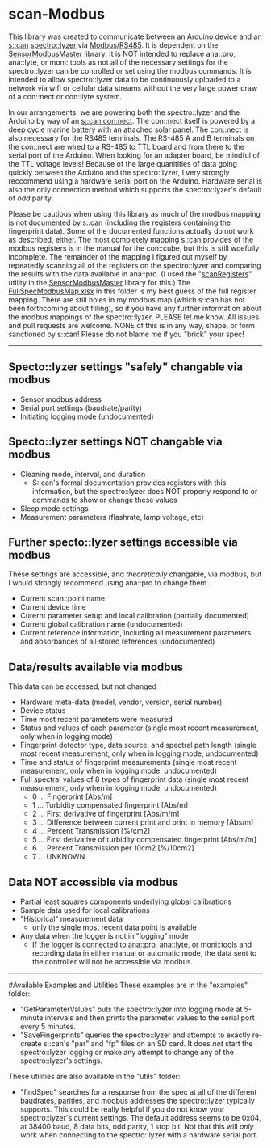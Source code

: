 # scan-Modbus
This library was created to communicate between an Arduino device and an [s::can](https://www.s-can.at/en/) [spectro::lyzer](https://www.s-can.at/en/products/spectrometer-probes) via [Modbus](https://en.wikipedia.org/wiki/Modbus)/[RS485](https://en.wikipedia.org/wiki/RS-485).  It is dependent on the [SensorModbusMaster](https://github.com/EnviroDIY/SensorModbusMaster) library.  It is NOT intended to replace ana::pro, ana::lyte, or moni::tools as not all of the necessary settings for the spectro::lyzer can be controlled or set using the modbus commands.  It is intended to allow spectro::lyzer data to be continuously uploaded to a network via wifi or cellular data streams without the very large power draw of a con::nect or con::lyte system.

In our arrangements, we are powering both the spectro::lyzer and the Arduino by way of an [s::can con:nect](http://www.s-can.at/en/products/terminals-software#).  The con::nect itself is powered by a deep cycle marine battery with an attached solar panel.  The con::nect is also necessary for the RS485 terminals.  The RS-485 A and B terminals on the con::nect are wired to a RS-485 to TTL board and from there to the serial port of the Arduino.  When looking for an adapter board, be mindful of the TTL voltage levels!  Because of the large quanitities of data going quickly between the Arduino and the spectro::lyzer, I very strongly reccommend using a hardware serial port on the Arduino.  Hardware serial is also the only connection method which supports the spectro::lyzer's default of _odd_ parity.

Please be cautious when using this library as much of the modbus mapping is not documented by s::can (including the registers containing the fingerprint data).  Some of the documented functions actually do not work as described, either.  The most completely mapping s::can provides of the modbus registers is in the manual for the con::cube, but this is still woefully incomplete.  The remainder of the mapping I figured out myself by repeatedly scanning all of the registers on the spectro::lyzer and comparing the results with the data available in ana::pro.  (I used the "[scanRegisters](https://github.com/EnviroDIY/SensorModbusMaster/blob/master/utils/scanRegisters/scanRegisters.ino)" utility in the [SensorModbusMaster](https://github.com/EnviroDIY/SensorModbusMaster) library for this.)  The [FullSpecModbusMap.xlsx](https://github.com/StroudCenter/S-CAN-Modbus/blob/master/FullSpecModbusMap.xlsx) in this folder is my best guess of the full register mapping.  There are still holes in my modbus map (which s::can has not been forthcoming about filling), so if you have any further information about the modbus mappings of the spectro::lyzer, PLEASE let me know.  All issues and pull requests are welcome.  NONE of this is in any way, shape, or form sanctioned by s::can!  Please do not blame me if you "brick" your spec!
_______

## Specto::lyzer settings "safely" changable via modbus
- Sensor modbus address
- Serial port settings (baudrate/parity)
- Initiating logging mode (undocumented)

## Specto::lyzer settings NOT changable via modbus
- Cleaning mode, interval, and duration
    - S::can's formal documentation provides registers with this information, but the spectro::lyzer does NOT properly respond to or commands to show or change these values
- Sleep mode settings
- Measurement parameters (flashrate, lamp voltage, etc)

## Further specto::lyzer settings accessible via modbus
These settings are accessible, and _theoretically_ changable, via modbus, but I would strongly recommend using ana::pro to change them.
- Current scan::point name
- Current device time
- Curernt parameter setup and local calibration (partially documented)
- Current global calibration name (undocumented)
- Current reference information, including all measurement parameters and absorbances of all stored references (undocumented)

## Data/results available via modbus
This data can be accessed, but not changed
- Hardware meta-data (model, vendor, version, serial number)
- Device status
- Time most recent parameters were measured
- Status and values of each parameter (single most recent measurement, only when in logging mode)
- Fingerprint detector type, data source, and spectral path length (single most recent measurement, only when in logging mode, undocumented)
- Time and status of fingerprint measurements (single most recent measurement, only when in logging mode, undocumented)
- Full spectral values of 8 types of fingerprint data  (single most recent measurement, only when in logging mode, undocumented)
    - 0 … Fingerprint [Abs/m]
    - 1 … Turbidity compensated fingerprint [Abs/m]
    - 2 … First derivative of fingerprint [Abs/m/m]
    - 3 … Difference between current print and print in memory [Abs/m]
    - 4 … Percent Transmission [%/cm2]
    - 5 … First derivative of turbidity compensated fingerprint  [Abs/m/m]
    - 6 … Percent Transmission per 10cm2  [%/10cm2]
    - 7 … UNKNOWN

## Data NOT accessible via modbus
- Partial least squares components underlying global calibrations
- Sample data used for local calibrations
- "Historical" measurement data
    - only the single most recent data point is available
- Any data when the logger is not in "logging" mode
    - If the logger is connected to ana::pro, ana::lyte, or moni::tools and recording data in either manual or automatic mode, the data sent to the controller will not be accessible via modbus.

_______
#Available Examples and Utilities
These examples are in the "examples" folder:
- "GetParameterValues" puts the spectro::lyzer into logging mode at 5-minute intervals and then prints the parameter values to the serial port every 5 minutes.
- "SaveFingerprints" queries the spectro::lyzer and attempts to exactly re-create s::can's "par" and "fp" files on an SD card.  It does _not_ start the spectro::lyzer logging or make any attempt to change any of the spectro::lyzer's settings.

These utilities are also available in the "utils" folder:
- "findSpec" searches for a response from the spec at all of the different baudrates, parities, and modbus addresses the spectro::lyzer typically supports.  This could be really helpful if you do not know your spectro::lyzer's current settings.  The default address seems to be 0x04, at 38400 baud, 8 data bits, odd parity, 1 stop bit.  Not that this will _only_ work when connecting to the spectro::lyzer with a hardware serial port.
